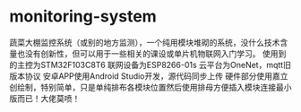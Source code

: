 # monitoring-system
蔬菜大棚监控系统（或别的地方监测），一个纯用模块堆砌的系统，没什么技术含量也没有创新性，但可以用于一些相关的课设或单片机物联网入门学习。
使用到的主控为STM32F103C8T6
联网设备为ESP8266-01s
云平台为OneNet，mqtt旧版本协议
安卓APP使用Android Studio开发，源代码同步上传
硬件部分使用嘉立创绘制，特别简单，只是单纯排布各模块位置然后使用排母方便插入模块连接最小版而已！大佬莫喷！

